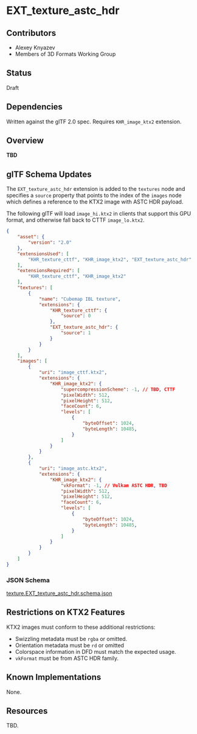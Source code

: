 # EXT_texture_astc_hdr

## Contributors

* Alexey Knyazev
* Members of 3D Formats Working Group

## Status

Draft

## Dependencies

Written against the glTF 2.0 spec. Requires `KHR_image_ktx2` extension.

## Overview

**TBD**

## glTF Schema Updates

The `EXT_texture_astc_hdr` extension is added to the `textures` node and specifies a `source` property that points to the index of the `images` node which defines a reference to the KTX2 image with ASTC HDR payload.

The following glTF will load `image_hi.ktx2` in clients that support this GPU format, and otherwise fall back to CTTF `image_lo.ktx2`.

```json
{
    "asset": {
        "version": "2.0"
    },
    "extensionsUsed": [
        "KHR_texture_cttf", "KHR_image_ktx2", "EXT_texture_astc_hdr"
    ],
    "extensionsRequired": [
        "KHR_texture_cttf", "KHR_image_ktx2"
    ],
    "textures": [
        {
            "name": "Cubemap IBL texture",
            "extensions": {
                "KHR_texture_cttf": {
                    "source": 0
                },
                "EXT_texture_astc_hdr": {
                    "source": 1
                }
            }
        }
    ],
    "images": [
        {
            "uri": "image_cttf.ktx2",
            "extensions": {
                "KHR_image_ktx2": {
                    "supercompressionScheme": -1, // TBD, CTTF
                    "pixelWidth": 512,
                    "pixelHeight": 512,
                    "faceCount": 6,
                    "levels": [
                        {
                            "byteOffset": 1024,
                            "byteLength": 10485,
                        }
                    ]
                }
            }
        },
        {
            "uri": "image_astc.ktx2",
            "extensions": {
                "KHR_image_ktx2": {
                    "vkFormat": -1, // Vulkan ASTC HDR, TBD
                    "pixelWidth": 512,
                    "pixelHeight": 512,
                    "faceCount": 6,
                    "levels": [
                        {
                            "byteOffset": 1024,
                            "byteLength": 10485,
                        }
                    ]
                }
            }
        }
    ]
}
```

### JSON Schema

[texture.EXT_texture_astc_hdr.schema.json](schema/texture.EXT_texture_astc_hdr.schema.json)

## Restrictions on KTX2 Features

KTX2 images must conform to these additional restrictions:

- Swizzling metadata must be `rgba` or omitted.
- Orientation metadata must be `rd` or omitted 
- Colorspace information in DFD must match the expected usage.
- `vkFormat` must be from ASTC HDR family.

## Known Implementations

None.

## Resources

TBD.
